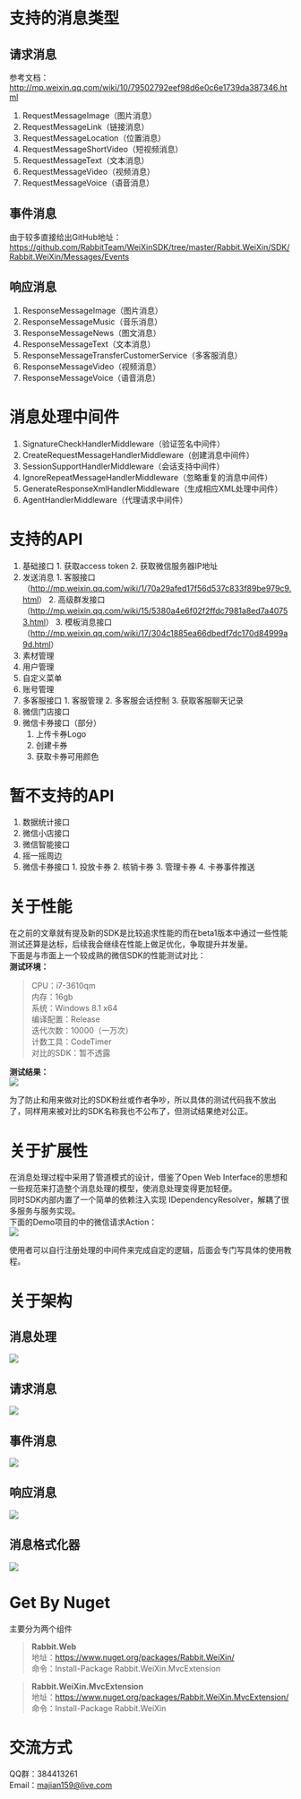 # 支持的消息类型
## 请求消息
参考文档：http://mp.weixin.qq.com/wiki/10/79502792eef98d6e0c6e1739da387346.html

1. RequestMessageImage（图片消息）
2. RequestMessageLink（链接消息）
3. RequestMessageLocation（位置消息）
4. RequestMessageShortVideo（短视频消息）
5. RequestMessageText（文本消息）
6. RequestMessageVideo（视频消息）
7. RequestMessageVoice（语音消息）

## 事件消息
由于较多直接给出GitHub地址：
https://github.com/RabbitTeam/WeiXinSDK/tree/master/Rabbit.WeiXin/SDK/Rabbit.WeiXin/Messages/Events

## 响应消息
1. ResponseMessageImage（图片消息）
2. ResponseMessageMusic（音乐消息）
3. ResponseMessageNews（图文消息）
4. ResponseMessageText（文本消息）
5. ResponseMessageTransferCustomerService（多客服消息）
6. ResponseMessageVideo（视频消息）
7. ResponseMessageVoice（语音消息）

# 消息处理中间件
1. SignatureCheckHandlerMiddleware（验证签名中间件）
2. CreateRequestMessageHandlerMiddleware（创建消息中间件）
3. SessionSupportHandlerMiddleware（会话支持中间件）
4. IgnoreRepeatMessageHandlerMiddleware（忽略重复的消息中间件）
5. GenerateResponseXmlHandlerMiddleware（生成相应XML处理中间件）
6. AgentHandlerMiddleware（代理请求中间件）

# 支持的API
1. 基础接口
       1. 获取access token 
       2. 获取微信服务器IP地址
2. 发送消息
       1. 客服接口（<http://mp.weixin.qq.com/wiki/1/70a29afed17f56d537c833f89be979c9.html>）
       2. 高级群发接口（<http://mp.weixin.qq.com/wiki/15/5380a4e6f02f2ffdc7981a8ed7a40753.html>）
       3. 模板消息接口（<http://mp.weixin.qq.com/wiki/17/304c1885ea66dbedf7dc170d84999a9d.html>）
3. 素材管理
4. 用户管理
5. 自定义菜单
6. 账号管理
7. 多客服接口
       1. 客服管理
       2. 多客服会话控制
       3. 获取客服聊天记录
8. 微信门店接口
9. 微信卡券接口（部分）
      1. 上传卡券Logo
      2. 创建卡券
      3. 获取卡券可用颜色

# 暂不支持的API
1. 数据统计接口
2. 微信小店接口
3. 微信智能接口
4. 摇一摇周边
5. 微信卡券接口
       1. 投放卡券
       2. 核销卡券
       3. 管理卡券
       4. 卡券事件推送

# 关于性能
在之前的文章就有提及新的SDK是比较追求性能的而在beta1版本中通过一些性能测试还算是达标，后续我会继续在性能上做足优化，争取提升并发量。  
下面是与市面上一个较成熟的微信SDK的性能测试对比：  
**测试环境：**  
> CPU：i7-3610qm  
> 内存：16gb  
> 系统：Windows 8.1 x64  
> 编译配置：Release  
> 迭代次数：10000（一万次）  
> 计数工具：CodeTimer  
> 对比的SDK：暂不透露  

**测试结果：**  
![](http://images0.cnblogs.com/blog/384997/201506/150932036543429.png)

为了防止和用来做对比的SDK粉丝或作者争吵，所以具体的测试代码我不放出了，同样用来被对比的SDK名称我也不公布了，但测试结果绝对公正。

# 关于扩展性
在消息处理过程中采用了管道模式的设计，借鉴了Open Web Interface的思想和一些规范来打造整个消息处理的模型，使消息处理变得更加轻便。  
同时SDK内部内置了一个简单的依赖注入实现 IDependencyResolver，解耦了很多服务与服务实现。  
下面的Demo项目的中的微信请求Action：  
![](http://images0.cnblogs.com/blog/384997/201506/150932047636755.png)

使用者可以自行注册处理的中间件来完成自定的逻辑，后面会专门写具体的使用教程。
# 关于架构
## 消息处理
![](http://images0.cnblogs.com/blog/384997/201506/150932064515441.png)
## 请求消息
![](http://images0.cnblogs.com/blog/384997/201506/150932076237983.png)
## 事件消息
![](http://images0.cnblogs.com/blog/384997/201506/150932091383253.png)
## 响应消息
![](http://images0.cnblogs.com/blog/384997/201506/150932135138749.png)
## 消息格式化器
![](http://images0.cnblogs.com/blog/384997/201506/150932167955148.png)
# Get By Nuget
主要分为两个组件

> **Rabbit.Web**  
> 地址：<https://www.nuget.org/packages/Rabbit.WeiXin/>  
> 命令：Install-Package Rabbit.WeiXin.MvcExtension

> **Rabbit.WeiXin.MvcExtension**  
> 地址：<https://www.nuget.org/packages/Rabbit.WeiXin.MvcExtension/>  
> 命令：Install-Package Rabbit.WeiXin


# 交流方式
QQ群：384413261  
Email：<majian159@live.com>
